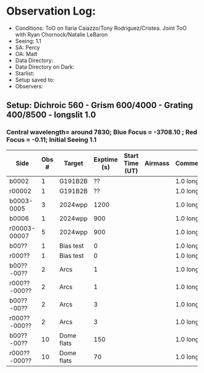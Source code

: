 # Observation Log:

* Conditions: ToO on Ilaria Caiazzo/Tony Rodriguez/Cristea. Joint ToO with Ryan Chornock/Natalie LeBaron
* Seeing: 1.1
* SA: Percy
* OA: Matt
* Data Directory: 
* Data Directory on Dark: 
* Starlist: 
* Setup saved to: 
* Observers: 

## Setup: Dichroic 560 - Grism 600/4000 - Grating 400/8500 - longslit 1.0 
### Central wavelength= around 7830; Blue Focus = -3708.10 ; Red Focus = -0.11; Initial Seeing 1.1
| Side | Obs #     | Target    | Exptime (s) | Start Time (UT) | Airmass | Comments                                                   |
|------|-----------|-----------|-------------|-----------------|---------|------------------------------------------------------------|
|b0002|1|G191B2B        |??| ||1.0 longslit|
|r00002|1|G191B2B        |??| ||1.0 longslit|
|b0003-0005|3|2024wpp        |1200| ||1.0 longslit|
|b0006|1|2024wpp        |900| ||1.0 longslit|
|r00003-00007|5|2024wpp        |900| ||1.0 longslit|
|b00??|1|Bias test        |0| ||1.0 longslit|
|r000??|1|Bias test        |0| ||1.0 longslit|
|b00??-00??|2|Arcs        |1| ||1.0 longslit|
|r000??-000??|2|Arcs        |1| ||1.0 longslit|
|b00??-00??|2|Arcs        |3| ||1.0 longslit|
|r000??-000??|2|Arcs        |3| ||1.0 longslit|
|b00??-00??|10|Dome flats        |150| ||1.0 longslit|
|r000??-000??|10|Dome flats        |70| ||1.0 longslit|
